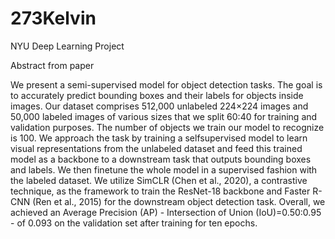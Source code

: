 # 273Kelvin
NYU Deep Learning Project

Abstract from paper

We present a semi-supervised model
for object detection tasks. The goal is to accurately
predict bounding boxes and their labels
for objects inside images. Our dataset comprises
512,000 unlabeled 224×224 images and 50,000
labeled images of various sizes that we split 60:40
for training and validation purposes. The number
of objects we train our model to recognize
is 100. We approach the task by training a selfsupervised
model to learn visual representations
from the unlabeled dataset and feed this trained
model as a backbone to a downstream task that
outputs bounding boxes and labels. We then finetune
the whole model in a supervised fashion with
the labeled dataset. We utilize SimCLR (Chen
et al., 2020), a contrastive technique, as the framework
to train the ResNet-18 backbone and Faster
R-CNN (Ren et al., 2015) for the downstream
object detection task. Overall, we achieved an
Average Precision (AP) - Intersection of Union
(IoU)=0.50:0.95 - of 0.093 on the validation set
after training for ten epochs.
